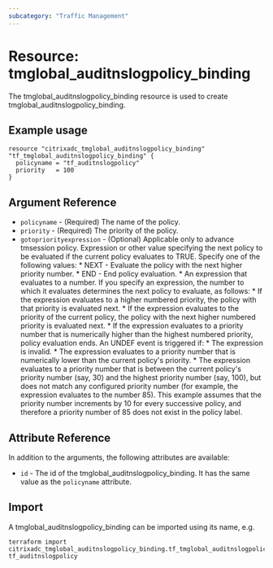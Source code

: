 ```yaml
---
subcategory: "Traffic Management"
---
```


# Resource: tmglobal_auditnslogpolicy_binding

The tmglobal_auditnslogpolicy_binding resource is used to create tmglobal_auditnslogpolicy_binding.


## Example usage

```hcl
resource "citrixadc_tmglobal_auditnslogpolicy_binding" "tf_tmglobal_auditnslogpolicy_binding" {
  policyname = "tf_auditnslogpolicy"
  priority   = 100
}
```


## Argument Reference

* `policyname` - (Required) The name of the policy.
* `priority` - (Required) The priority of the policy.
* `gotopriorityexpression` - (Optional) Applicable only to advance tmsession policy. Expression or other value specifying the next policy to be evaluated if the current policy evaluates to TRUE.  Specify one of the following values: * NEXT - Evaluate the policy with the next higher priority number. * END - End policy evaluation. * An expression that evaluates to a number. If you specify an expression, the number to which it evaluates determines the next policy to evaluate, as follows: * If the expression evaluates to a higher numbered priority, the policy with that priority is evaluated next. * If the expression evaluates to the priority of the current policy, the policy with the next higher numbered priority is evaluated next. * If the expression evaluates to a priority number that is numerically higher than the highest numbered priority, policy evaluation ends. An UNDEF event is triggered if: * The expression is invalid. * The expression evaluates to a priority number that is numerically lower than the current policy's priority. * The expression evaluates to a priority number that is between the current policy's priority number (say, 30) and the highest priority number (say, 100), but does not match any configured priority number (for example, the expression evaluates to the number 85). This example assumes that the priority number increments by 10 for every successive policy, and therefore a priority number of 85 does not exist in the policy label.


## Attribute Reference

In addition to the arguments, the following attributes are available:

* `id` - The id of the tmglobal_auditnslogpolicy_binding. It has the same value as the `policyname` attribute.


## Import

A tmglobal_auditnslogpolicy_binding can be imported using its name, e.g.

```shell
terraform import citrixadc_tmglobal_auditnslogpolicy_binding.tf_tmglobal_auditnslogpolicy_binding tf_auditnslogpolicy
```

